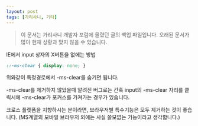```yaml
---
layout: post
tags: [가리사니, 기타]
---
```


> 이 문서는 가리사니 개발자 포럼에 올렸던 글의 백업 파일입니다.
오래된 문서가 많아 현재 상황과 맞지 않을 수 있습니다.


IE에서 input 상자의 X버튼을 없에는 방법

``` css
::-ms-clear { display: none; }
```
위와같이 특정경로에서 -ms-clear를 숨기면 됩니다.

-ms-clear를 제거하지 않았을때 알려진 버그로는 간혹 input의 -ms-clear 자리를 클릭시에 -ms-clear가 포커스를 가져가는 경우가 있습니다.

크로스 플랫폼을 지향하시는 분이라면, 브라우저별 특수기능은 모두 제거하는 것이 좋습니다. (MS계열의 모바일 브라우저 외에는 사실 쓸모없는 기능이라고 생각합니다.)
